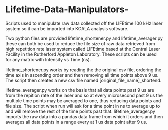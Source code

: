 # Lifetime-Data-Manipulators-
Scripts used to manipulate raw data collected off the LIFEtime 100 kHz laser system so it can be imported into KOALA analysis software. 

Two python files are provided lifetime_shortener.py and lifetime_averager.py these can both be used to reduce the file size of raw data retrieved from high repetition rate laser system called LIFEtime based at the Central Laser Facility in the Rutherford Appleton Laboratory. These scripts can be used for any matrix with Intensity vs Time (ns).

lifetime_shortener.py works by reading the the original csv file, ordering the time axis in ascending order and then removing all time points above 9 us. The script then creates a new csv file named [original_file_name]_shortend.

lifetime_averager.py works on the basis that all data points past 9 us are from the repition rate of the laser and so at every microsecond past 9 us the multiple time points may be averaged to one, thus reducing data points and file size. The script when run will ask for a time point in ns to average up to and will remove the rest of the time points past that. lifetime_averager.py imports the raw data into a pandas data frame from which it orders and then averages all data points in a range every at 1 us data point after 9 us.
